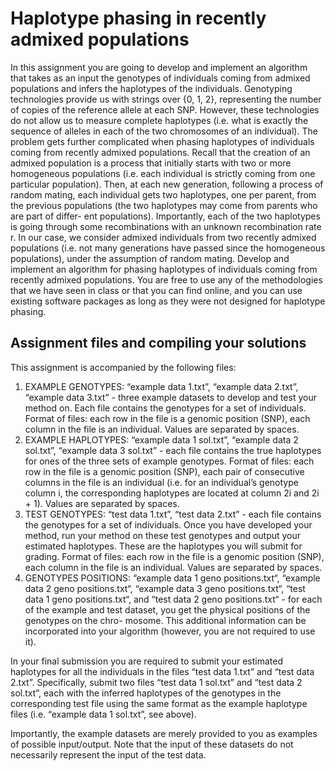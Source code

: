 # Haplotype phasing in recently admixed populations
In this assignment you are going to develop and implement an algorithm that takes as an input the genotypes of individuals coming from admixed populations and infers the haplotypes of the individuals.
Genotyping technologies provide us with strings over {0, 1, 2}, representing the number of copies of the reference allele at each SNP. However, these technologies do not allow us to measure complete haplotypes (i.e. what is exactly the sequence of alleles in each of the two chromosomes of an individual). The problem gets further complicated when phasing haplotypes of individuals coming from recently admixed populations.
Recall that the creation of an admixed population is a process that initially starts with two or more homogeneous populations (i.e. each individual is strictly coming from one particular population). Then, at each new generation, following a process of random mating, each individual gets two haplotypes, one per parent, from the previous populations (the two haplotypes may come from parents who are part of differ- ent populations). Importantly, each of the two haplotypes is going through some recombinations with an unknown recombination rate r. In our case, we consider admixed individuals from two recently admixed populations (i.e. not many generations have passed since the homogeneous populations), under the assumption of random mating.
Develop and implement an algorithm for phasing haplotypes of individuals coming from recently admixed populations. You are free to use any of the methodologies that we have seen in class or that you can find online, and you can use existing software packages as long as they were not designed for haplotype phasing.

## Assignment files and compiling your solutions
This assignment is accompanied by the following files:
1. EXAMPLE GENOTYPES: “example data 1.txt”, “example data 2.txt”, “example data 3.txt” - three example datasets to develop and test your method on. Each file contains the genotypes for a set of individuals. Format of files: each row in the file is a genomic position (SNP), each column in the file is an individual. Values are separated by spaces.
2. EXAMPLE HAPLOTYPES: “example data 1 sol.txt”, “example data 2 sol.txt”, “example data 3 sol.txt” - each file contains the true haplotypes for ones of the three sets of example genotypes. Format of files: each row in the file is a genomic position (SNP), each pair of consecutive columns in the file is an individual (i.e. for an individual’s genotype column i, the corresponding haplotypes are located at column 2i and 2i + 1). Values are separated by spaces.
3. TEST GENOTYPES: “test data 1.txt”, “test data 2.txt” - each file contains the genotypes for a set of individuals. Once you have developed your method, run your method on these test genotypes and output your estimated haplotypes. These are the haplotypes you will submit for grading. Format of files: each row in the file is a genomic position (SNP), each column in the file is an individual. Values are separated by spaces.
4. GENOTYPES POSITIONS: “example data 1 geno positions.txt“, “example data 2 geno positions.txt“, “example data 3 geno positions.txt“, “test data 1 geno positions.txt“, and “test data 2 geno positions.txt“ - for each of the example and test dataset, you get the physical positions of the genotypes on the chro- mosome. This additional information can be incorporated into your algorithm (however, you are not required to use it).

In your final submission you are required to submit your estimated haplotypes for all the individuals in the files “test data 1.txt” and “test data 2.txt”. Specifically, submit two files “test data 1 sol.txt” and “test data 2 sol.txt”, each with the inferred haplotypes of the genotypes in the corresponding test file using the same format as the example haplotype files (i.e. “example data 1 sol.txt”, see above).

Importantly, the example datasets are merely provided to you as examples of possible input/output. Note that the input of these datasets do not necessarily represent the input of the test data.
